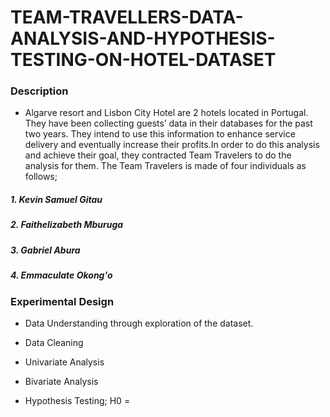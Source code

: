 # TEAM-TRAVELLERS-DATA-ANALYSIS-AND-HYPOTHESIS-TESTING-ON-HOTEL-DATASET

### Description

- Algarve resort and Lisbon City Hotel are 2 hotels located in Portugal. They have been collecting guests’ data in their databases for the past two years. They intend to use this information to enhance service delivery and eventually increase their profits.In order to do this analysis and achieve their goal, they contracted Team Travelers to do the analysis for them. The Team Travelers is made of four individuals as follows;
##### 1. Kevin Samuel Gitau
##### 2. Faithelizabeth Mburuga
##### 3. Gabriel Abura
##### 4. Emmaculate Okong'o

### Experimental Design

- Data Understanding through exploration of the dataset.

- Data Cleaning

- Univariate Analysis

- Bivariate Analysis

- Hypothesis Testing;
     H0 = 
